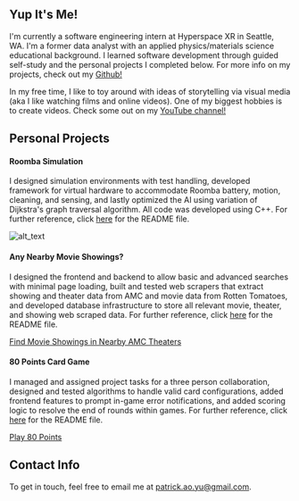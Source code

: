 ## Yup It's Me!

I'm currently a software engineering intern at Hyperspace XR in Seattle, WA. I'm a former data analyst with an applied physics/materials science educational background. I learned software development through guided self-study and the personal projects I completed below. For more info on my projects, check out my [Github!](https://www.github.com/letsago)

In my free time, I like to toy around with ideas of storytelling via visual media (aka I like watching films and online videos). One of my biggest hobbies is to create videos. Check some out on my [YouTube channel!](https://www.youtube.com/user/WoodOfTheSher)

## Personal Projects

#### Roomba Simulation

I designed simulation environments with test handling, developed framework for virtual hardware to accommodate Roomba battery, motion, cleaning, and sensing, and lastly optimized the AI using variation of Dijkstra's graph traversal algorithm. All code was developed using C++. For further reference, click [here](https://github.com/letsago/Roomba/blob/master/Roomba/README.md) for the README file.

![alt_text](https://media.giphy.com/media/KWgPvqD18tK4Nvyfda/giphy.gif)

#### Any Nearby Movie Showings?

I designed the frontend and backend to allow basic and advanced searches with minimal page loading, built and tested web scrapers that extract showing and theater data from AMC and movie data from Rotten Tomatoes, and developed database infrastructure to store all relevant movie, theater, and showing web scraped data. For further reference, click [here](https://github.com/letsago/FindFilms/blob/master/FindFilms/README.md) for the README file.

[Find Movie Showings in Nearby AMC Theaters](https://findfilms.yupatrick.com)

#### 80 Points Card Game

I managed and assigned project tasks for a three person collaboration, designed and tested algorithms to handle valid card configurations, added frontend features to prompt in-game error notifications, and added scoring logic to resolve the end of rounds within games. For further reference, click [here](https://github.com/letsago/80Points/blob/master/README.md) for the README file.

[Play 80 Points](https://eightypoints.yupatrick.com)

## Contact Info

To get in touch, feel free to email me at <patrick.ao.yu@gmail.com>.
